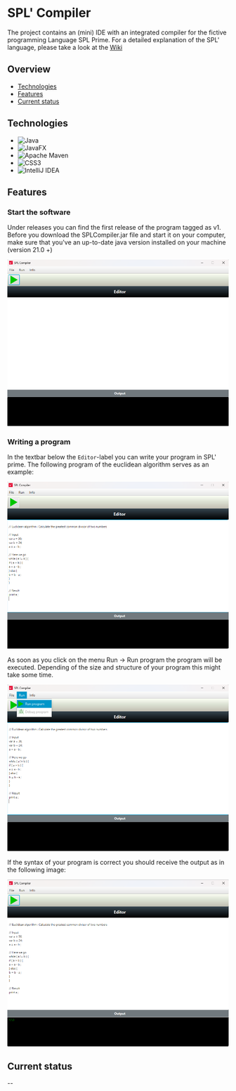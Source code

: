 # SPL' Compiler
The project contains an (mini) IDE with an integrated compiler for the fictive programming Language SPL Prime.
For a detailed explanation of the SPL' language, please take a look at the [Wiki](../../wiki)


## Overview
* [Technologies](#technologies)
* [Features](#features)
* [Current status](#current-status)

## Technologies 

* ![Java](https://img.shields.io/badge/java-%23ED8B00.svg?style=for-the-badge&logo=openjdk&logoColor=white)
* ![JavaFX](https://img.shields.io/badge/javafx-%23FF0000.svg?style=for-the-badge&logo=javafx&logoColor=white)
* ![Apache Maven](https://img.shields.io/badge/Apache%20Maven-C71A36?style=for-the-badge&logo=Apache%20Maven&logoColor=white)
* ![CSS3](https://img.shields.io/badge/css3-%231572B6.svg?style=for-the-badge&logo=css3&logoColor=white)
* ![IntelliJ IDEA](https://img.shields.io/badge/IntelliJIDEA-000000.svg?style=for-the-badge&logo=intellij-idea&logoColor=white)


## Features

### Start the software

Under releases you can find the first release of the program tagged as v1. Before you download the SPLCompiler.jar file and start it on your computer, make sure that you've an up-to-date java version installed on your machine (version 21.0 +)

![Start](./img/start.png)

### Writing a program

In the textbar below the `Editor`-label you can write your program in SPL' prime. The following program of the euclidean algorithm serves as an example:

![Start](./img/ex.png)

As soon as you click on the menu Run -> Run program the program will be executed. Depending of the size and structure of your program this might take some time.

![Start](./img/run.png)

If the syntax of your program is correct you should receive the output as in the following image:

![Start](./img/output.png)


## Current status
--

